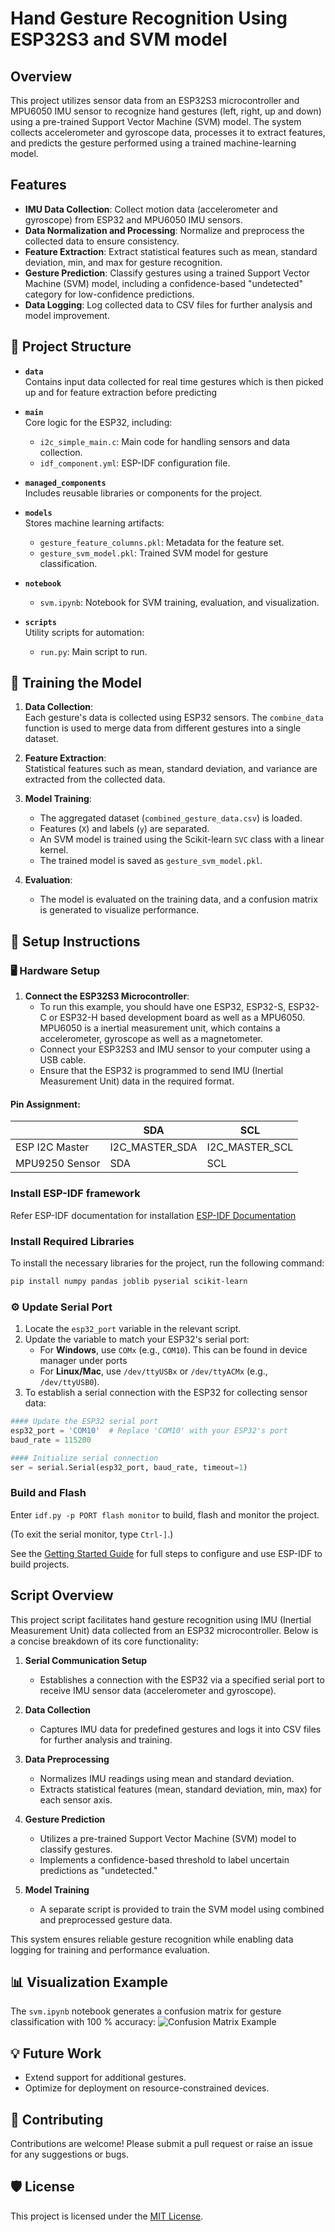 # Hand Gesture Recognition Using ESP32S3 and SVM model

## Overview

This project utilizes sensor data from an ESP32S3 microcontroller and MPU6050 IMU sensor to recognize hand gestures (left, right, up and down) using a pre-trained Support Vector Machine (SVM) model. The system collects accelerometer and gyroscope data, processes it to extract features, and predicts the gesture performed using a trained machine-learning model.

## Features

- **IMU Data Collection**: Collect motion data (accelerometer and gyroscope) from ESP32 and MPU6050 IMU sensors.
- **Data Normalization and Processing**: Normalize and preprocess the collected data to ensure consistency.
- **Feature Extraction**: Extract statistical features such as mean, standard deviation, min, and max for gesture recognition.
- **Gesture Prediction**: Classify gestures using a trained Support Vector Machine (SVM) model, including a confidence-based "undetected" category for low-confidence predictions.
- **Data Logging**: Log collected data to CSV files for further analysis and model improvement.

## 📁 Project Structure

- **`data`**  
  Contains input data collected for real time gestures which is then picked up and for feature extraction before predicting

- **`main`**  
  Core logic for the ESP32, including:
  - `i2c_simple_main.c`: Main code for handling sensors and data collection.
  - `idf_component.yml`: ESP-IDF configuration file.

- **`managed_components`**  
  Includes reusable libraries or components for the project.

- **`models`**  
  Stores machine learning artifacts:
  - `gesture_feature_columns.pkl`: Metadata for the feature set.
  - `gesture_svm_model.pkl`: Trained SVM model for gesture classification.

- **`notebook`**  
  - `svm.ipynb`: Notebook for SVM training, evaluation, and visualization.

- **`scripts`**  
  Utility scripts for automation:
  - `run.py`: Main script to run.

## 🔧 Training the Model

1. **Data Collection**:  
   Each gesture's data is collected using ESP32 sensors. The `combine_data` function is used to merge data from different gestures into a single dataset.

2. **Feature Extraction**:  
   Statistical features such as mean, standard deviation, and variance are extracted from the collected data.

3. **Model Training**:  
   - The aggregated dataset (`combined_gesture_data.csv`) is loaded.
   - Features (`X`) and labels (`y`) are separated.
   - An SVM model is trained using the Scikit-learn `SVC` class with a linear kernel.
   - The trained model is saved as `gesture_svm_model.pkl`.

4. **Evaluation**:  
   - The model is evaluated on the training data, and a confusion matrix is generated to visualize performance.


## 🔧 Setup Instructions

### 🖥️ Hardware Setup
1. **Connect the ESP32S3 Microcontroller**:
   - To run this example, you should have one ESP32, ESP32-S, ESP32-C or ESP32-H based development board as well as a MPU6050. MPU6050 is a inertial measurement unit, which contains a accelerometer, gyroscope as well as a magnetometer.
   - Connect your ESP32S3 and IMU sensor to your computer using a USB cable.
   - Ensure that the ESP32 is programmed to send IMU (Inertial Measurement Unit) data in the required format.
   
#### Pin Assignment:
|                  | SDA             | SCL           |
| ---------------- | -------------- | -------------- |
| ESP I2C Master   | I2C_MASTER_SDA | I2C_MASTER_SCL |
| MPU9250 Sensor   | SDA            | SCL            |

### Install ESP-IDF framework 

Refer ESP-IDF documentation for installation [ESP-IDF Documentation](https://docs.espressif.com/projects/esp-idf)

### Install Required Libraries

To install the necessary libraries for the project, run the following command:

```bash
pip install numpy pandas joblib pyserial scikit-learn
```

### ⚙️ Update Serial Port
1. Locate the `esp32_port` variable in the relevant script.  
2. Update the variable to match your ESP32's serial port:  
   - For **Windows**, use `COMx` (e.g., `COM10`). This can be found in device manager under ports  
   - For **Linux/Mac**, use `/dev/ttyUSBx` or `/dev/ttyACMx` (e.g., `/dev/ttyUSB0`).
3. To establish a serial connection with the ESP32 for collecting sensor data:

```python
#### Update the ESP32 serial port
esp32_port = 'COM10'  # Replace 'COM10' with your ESP32's port
baud_rate = 115200

#### Initialize serial connection
ser = serial.Serial(esp32_port, baud_rate, timeout=1)
```

### Build and Flash

Enter `idf.py -p PORT flash monitor` to build, flash and monitor the project.

(To exit the serial monitor, type ``Ctrl-]``.)

See the [Getting Started Guide](https://docs.espressif.com/projects/esp-idf/en/latest/get-started/index.html) for full steps to configure and use ESP-IDF to build projects.

## Script Overview

This project script facilitates hand gesture recognition using IMU (Inertial Measurement Unit) data collected from an ESP32 microcontroller. Below is a concise breakdown of its core functionality:

1. **Serial Communication Setup**  
   - Establishes a connection with the ESP32 via a specified serial port to receive IMU sensor data (accelerometer and gyroscope).

2. **Data Collection**  
   - Captures IMU data for predefined gestures and logs it into CSV files for further analysis and training.

3. **Data Preprocessing**  
   - Normalizes IMU readings using mean and standard deviation.  
   - Extracts statistical features (mean, standard deviation, min, max) for each sensor axis.

4. **Gesture Prediction**  
   - Utilizes a pre-trained Support Vector Machine (SVM) model to classify gestures.  
   - Implements a confidence-based threshold to label uncertain predictions as "undetected."

5. **Model Training**  
   - A separate script is provided to train the SVM model using combined and preprocessed gesture data.  

This system ensures reliable gesture recognition while enabling data logging for training and performance evaluation.


## 📊 Visualization Example

The `svm.ipynb` notebook generates a confusion matrix for gesture classification with 100 % accuracy: 
![Confusion Matrix Example](https://drive.google.com/uc?id=1Ea7dtWFG_5feM92Y4wrROAV9xHWgKTLH)


## 💡 Future Work
- Extend support for additional gestures.
- Optimize for deployment on resource-constrained devices.


## 🤝 Contributing
Contributions are welcome! Please submit a pull request or raise an issue for any suggestions or bugs.


## 🛡️ License
This project is licensed under the [MIT License](LICENSE).
